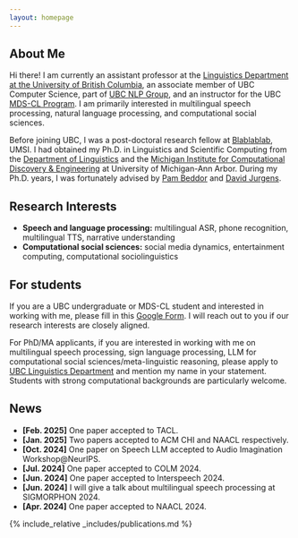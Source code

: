 ```yaml
---
layout: homepage
---
```


## About Me

Hi there! I am currently an assistant professor at the [Linguistics Department at the University of British Columbia](https://linguistics.ubc.ca/), an associate member of UBC Computer Science, part of [UBC NLP Group](https://nlp.cs.ubc.ca/), and an instructor for the UBC [MDS-CL Program](https://masterdatascience.ubc.ca/programs/computational-linguistics). I am primarily interested in multilingual speech processing, natural language processing, and computational social sciences. 

Before joining UBC, I was a post-doctoral research fellow at [Blablablab](https://blablablab.si.umich.edu/), UMSI. I had obtained my Ph.D. in Linguistics and Scientific Computing from the [Department of Linguistics](https://lsa.umich.edu/linguistics) and the [Michigan Institute for Computational Discovery & Engineering](https://micde.umich.edu/) at University of Michigan-Ann Arbor. During my Ph.D. years, I was fortunately advised by [Pam Beddor](https://lsa.umich.edu/linguistics/people/faculty/tenure-track-faculty/beddor.html) and [David Jurgens](https://jurgens.people.si.umich.edu/). 

## Research Interests

- **Speech and language processing:** multilingual ASR, phone recognition, multilingual TTS, narrative understanding
- **Computational social sciences:** social media dynamics, entertainment computing, computational sociolinguistics

## For students
If you are a UBC undergraduate or MDS-CL student and interested in working with me, please fill in this [Google Form](https://forms.gle/z7bm9HSBFABRXu4L7). I will reach out to you if our research interests are closely aligned.

For PhD/MA applicants, if you are interested in working with me on multilingual speech processing, sign language processing, LLM for computational social sciences/meta-linguistic reasoning, please apply to [UBC Linguistics Department](https://linguistics.ubc.ca/graduate/admissions/) and mention my name in your statement. Students with strong computational backgrounds are particularly welcome. 


  
## News
- **[Feb. 2025]** One paper accepted to TACL.
- **[Jan. 2025]** Two papers accepted to ACM CHI and NAACL respectively.
- **[Oct. 2024]** One paper on Speech LLM accepted to Audio Imagination Workshop@NeurIPS.
- **[Jul. 2024]** One paper accepted to COLM 2024.
- **[Jun. 2024]** One paper accepted to Interspeech 2024.
- **[Jun. 2024]** I will give a talk about multilingual speech processing at SIGMORPHON 2024.
- **[Apr. 2024]** One paper accepted to NAACL 2024. 


{% include_relative _includes/publications.md %}

